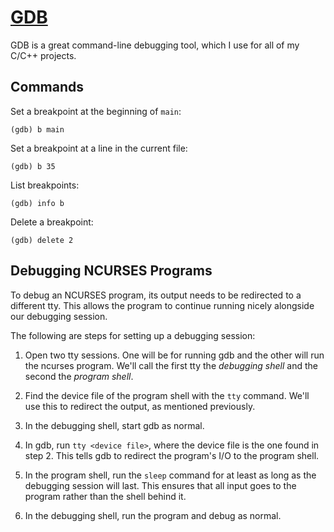 # [GDB](https://www.gnu.org/software/gdb/)

GDB is a great command-line debugging tool, which I use for all of my C/C++ projects.

## Commands

Set a breakpoint at the beginning of `main`:
```
(gdb) b main
```

Set a breakpoint at a line in the current file:
```
(gdb) b 35
```

List breakpoints:
```
(gdb) info b
```

Delete a breakpoint:
```
(gdb) delete 2
```


## Debugging NCURSES Programs

To debug an NCURSES program, its output needs to be redirected to a different tty. This allows the program to continue running nicely alongside our debugging session.

The following are steps for setting up a debugging session:

1) Open two tty sessions. One will be for running gdb and the other will run the ncurses program.  We'll call the first tty the *debugging shell* and the second the *program shell*.

2) Find the device file of the program shell with the `tty` command. We'll use this to redirect the output, as mentioned previously.

3) In the debugging shell, start gdb as normal.

4) In gdb, run `tty <device file>`, where the device file is the one found in step 2. This tells gdb to redirect the program's I/O to the program shell.

5) In the program shell, run the `sleep` command for at least as long as the debugging session will last. This ensures that all input goes to the program rather than the shell behind it.

6) In the debugging shell, run the program and debug as normal.